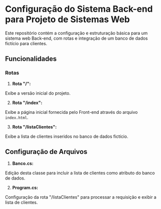 # Configuração do Sistema Back-end para Projeto de Sistemas Web

Este repositório contém a configuração e estruturação básica para um sistema web Back-end, com rotas e integração de um banco de dados fictício para clientes. 

## Funcionalidades

### Rotas

1. **Rota "/":**

Exibe a versão inicial do projeto.

2. **Rota "/index":**

Exibe a página inicial fornecida pelo Front-end através do arquivo `index.html`.

3. **Rota "/listaClientes":**

Exibe a lista de clientes inseridos no banco de dados fictício.

## Configuração de Arquivos

1. **Banco.cs:**

Edição desta classe para incluir a lista de clientes como atributo do banco de dados.

2. **Program.cs:**

Configuração da rota "/listaClientes" para processar a requisição e exibir a lista de clientes.
